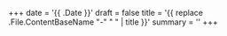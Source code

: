 +++
date = '{{ .Date }}'
draft = false
title = '{{ replace .File.ContentBaseName "-" " " | title }}'
summary = ''
+++
